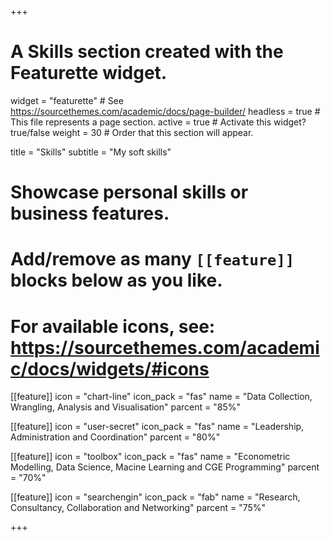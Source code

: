 +++
# A Skills section created with the Featurette widget.
widget = "featurette"  # See https://sourcethemes.com/academic/docs/page-builder/
headless = true  # This file represents a page section.
active = true  # Activate this widget? true/false
weight = 30  # Order that this section will appear.

title = "Skills"
subtitle = "My soft skills"

# Showcase personal skills or business features.
# 
# Add/remove as many `[[feature]]` blocks below as you like.
# 
# For available icons, see: https://sourcethemes.com/academic/docs/widgets/#icons

[[feature]]
  icon = "chart-line"
  icon_pack = "fas"
  name = "Data Collection, Wrangling, Analysis and Visualisation"
  parcent = "85%"
  
[[feature]]
  icon = "user-secret"
  icon_pack = "fas"
  name = "Leadership, Administration and Coordination"
  parcent = "80%"  
  
[[feature]]
  icon = "toolbox"
  icon_pack = "fas"
  name = "Econometric Modelling, Data Science, Macine Learning and CGE Programming"
  parcent = "70%"
  
[[feature]]
  icon = "searchengin"
  icon_pack = "fab"
  name = "Research, Consultancy, Collaboration and Networking"
  parcent = "75%"

+++
